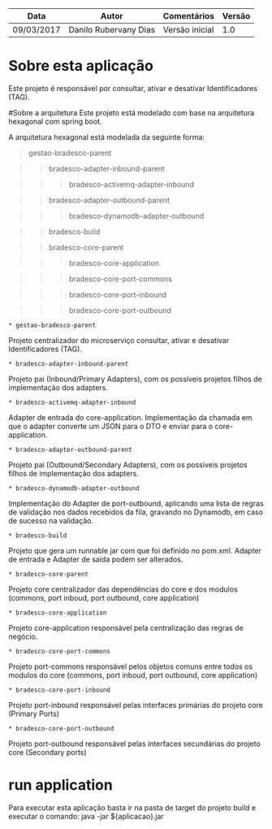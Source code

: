 | Data | Autor | Comentários | Versão |
| --- | --- | --- | --- |
| 09/03/2017 | Danilo Rubervany Dias | Versão inicial | 1.0 |  

# Sobre esta aplicação

Este projeto é responsável por consultar, ativar e desativar Identificadores (TAG).

#Sobre a arquitetura 
Este projeto está modelado com base na arquitetura hexagonal com spring boot.

A arquitetura hexagonal está modelada da seguinte forma:

> gestao-bradesco-parent

>> bradesco-adapter-inbound-parent

>>> bradesco-activemq-adapter-inbound

>> bradesco-adapter-outbound-parent

>>> bradesco-dynamodb-adapter-outbound

>> bradesco-build

>> bradesco-core-parent

>>> bradesco-core-application

>>> bradesco-core-port-commons

>>> bradesco-core-port-inbound

>>> bradesco-core-port-outbound



	* gestao-bradesco-parent
   
   Projeto centralizador do microserviço consultar, ativar e desativar Identificadores (TAG).

	* bradesco-adapter-inbound-parent

   Projeto pai (Inbound/Primary Adapters), com os possíveis projetos filhos de implementação dos adapters. 

	* bradesco-activemq-adapter-inbound

   Adapter de entrada do core-application. Implementação da chamada em que o adapter converte um JSON para o DTO e enviar para o core-application.

	* bradesco-adapter-outbound-parent
   
   Projeto pai (Outbound/Secondary Adapters), com os possíveis projetos filhos de implementação dos adapters.

	* bradesco-dynamodb-adapter-outbound
	
   Implementação do Adapter de port-outbound, aplicando uma lista de regras de validação nos dados recebidos da fila, gravando no Dynamodb, em caso de sucesso na validação.

	* bradesco-build

   Projeto que gera um runnable jar com que foi definido no pom.xml. Adapter de entrada e Adapter de saída podem ser alterados.
   
	* bradesco-core-parent

   Projeto core centralizador das dependências do core e dos modulos (commons, port inboud, port outbound, core application)

	* bradesco-core-application

   Projeto core-application responsável pela centralização das regras de negócio.   

	* bradesco-core-port-commons

   Projeto port-commons responsável pelos objetos comuns entre todos os modulos do core (commons, port inboud, port outbound, core application)

	* bradesco-core-port-inbound

   Projeto port-inbound responsável pelas interfaces primárias do projeto core (Primary Ports)

	* bradesco-core-port-outbound

   Projeto port-outbound responsável pelas interfaces secundárias do projeto core (Secondary ports)

	
	
# run application 

   Para executar esta aplicação basta ir na pasta de target do projeto build e executar o comando: java -jar ${aplicacao}.jar
   

